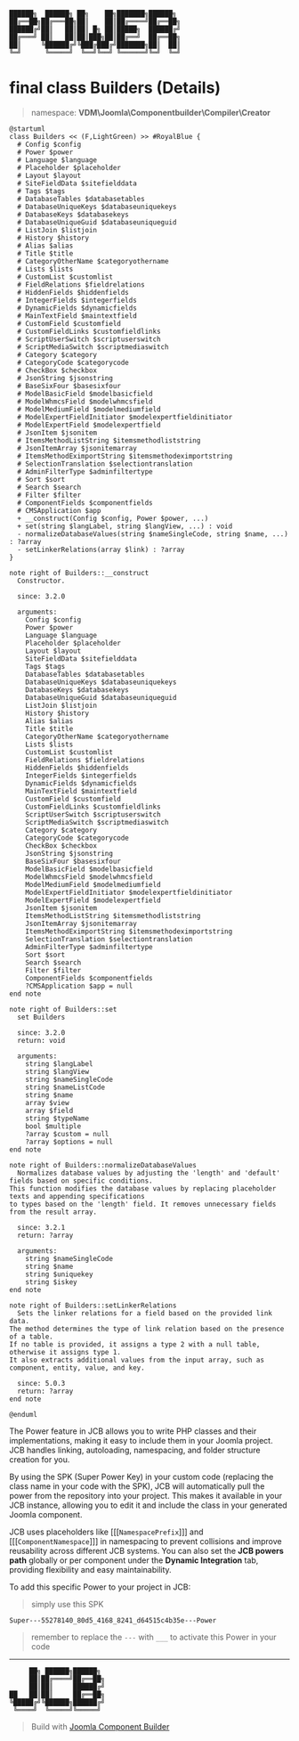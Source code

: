 ```
██████╗  ██████╗ ██╗    ██╗███████╗██████╗
██╔══██╗██╔═══██╗██║    ██║██╔════╝██╔══██╗
██████╔╝██║   ██║██║ █╗ ██║█████╗  ██████╔╝
██╔═══╝ ██║   ██║██║███╗██║██╔══╝  ██╔══██╗
██║     ╚██████╔╝╚███╔███╔╝███████╗██║  ██║
╚═╝      ╚═════╝  ╚══╝╚══╝ ╚══════╝╚═╝  ╚═╝
```
# final class Builders (Details)
> namespace: **VDM\Joomla\Componentbuilder\Compiler\Creator**

```uml
@startuml
class Builders << (F,LightGreen) >> #RoyalBlue {
  # Config $config
  # Power $power
  # Language $language
  # Placeholder $placeholder
  # Layout $layout
  # SiteFieldData $sitefielddata
  # Tags $tags
  # DatabaseTables $databasetables
  # DatabaseUniqueKeys $databaseuniquekeys
  # DatabaseKeys $databasekeys
  # DatabaseUniqueGuid $databaseuniqueguid
  # ListJoin $listjoin
  # History $history
  # Alias $alias
  # Title $title
  # CategoryOtherName $categoryothername
  # Lists $lists
  # CustomList $customlist
  # FieldRelations $fieldrelations
  # HiddenFields $hiddenfields
  # IntegerFields $integerfields
  # DynamicFields $dynamicfields
  # MainTextField $maintextfield
  # CustomField $customfield
  # CustomFieldLinks $customfieldlinks
  # ScriptUserSwitch $scriptuserswitch
  # ScriptMediaSwitch $scriptmediaswitch
  # Category $category
  # CategoryCode $categorycode
  # CheckBox $checkbox
  # JsonString $jsonstring
  # BaseSixFour $basesixfour
  # ModelBasicField $modelbasicfield
  # ModelWhmcsField $modelwhmcsfield
  # ModelMediumField $modelmediumfield
  # ModelExpertFieldInitiator $modelexpertfieldinitiator
  # ModelExpertField $modelexpertfield
  # JsonItem $jsonitem
  # ItemsMethodListString $itemsmethodliststring
  # JsonItemArray $jsonitemarray
  # ItemsMethodEximportString $itemsmethodeximportstring
  # SelectionTranslation $selectiontranslation
  # AdminFilterType $adminfiltertype
  # Sort $sort
  # Search $search
  # Filter $filter
  # ComponentFields $componentfields
  # CMSApplication $app
  + __construct(Config $config, Power $power, ...)
  + set(string $langLabel, string $langView, ...) : void
  - normalizeDatabaseValues(string $nameSingleCode, string $name, ...) : ?array
  - setLinkerRelations(array $link) : ?array
}

note right of Builders::__construct
  Constructor.

  since: 3.2.0
  
  arguments:
    Config $config
    Power $power
    Language $language
    Placeholder $placeholder
    Layout $layout
    SiteFieldData $sitefielddata
    Tags $tags
    DatabaseTables $databasetables
    DatabaseUniqueKeys $databaseuniquekeys
    DatabaseKeys $databasekeys
    DatabaseUniqueGuid $databaseuniqueguid
    ListJoin $listjoin
    History $history
    Alias $alias
    Title $title
    CategoryOtherName $categoryothername
    Lists $lists
    CustomList $customlist
    FieldRelations $fieldrelations
    HiddenFields $hiddenfields
    IntegerFields $integerfields
    DynamicFields $dynamicfields
    MainTextField $maintextfield
    CustomField $customfield
    CustomFieldLinks $customfieldlinks
    ScriptUserSwitch $scriptuserswitch
    ScriptMediaSwitch $scriptmediaswitch
    Category $category
    CategoryCode $categorycode
    CheckBox $checkbox
    JsonString $jsonstring
    BaseSixFour $basesixfour
    ModelBasicField $modelbasicfield
    ModelWhmcsField $modelwhmcsfield
    ModelMediumField $modelmediumfield
    ModelExpertFieldInitiator $modelexpertfieldinitiator
    ModelExpertField $modelexpertfield
    JsonItem $jsonitem
    ItemsMethodListString $itemsmethodliststring
    JsonItemArray $jsonitemarray
    ItemsMethodEximportString $itemsmethodeximportstring
    SelectionTranslation $selectiontranslation
    AdminFilterType $adminfiltertype
    Sort $sort
    Search $search
    Filter $filter
    ComponentFields $componentfields
    ?CMSApplication $app = null
end note

note right of Builders::set
  set Builders

  since: 3.2.0
  return: void
  
  arguments:
    string $langLabel
    string $langView
    string $nameSingleCode
    string $nameListCode
    string $name
    array $view
    array $field
    string $typeName
    bool $multiple
    ?array $custom = null
    ?array $options = null
end note

note right of Builders::normalizeDatabaseValues
  Normalizes database values by adjusting the 'length' and 'default' fields based on specific conditions.
This function modifies the database values by replacing placeholder texts and appending specifications
to types based on the 'length' field. It removes unnecessary fields from the result array.

  since: 3.2.1
  return: ?array
  
  arguments:
    string $nameSingleCode
    string $name
    string $uniquekey
    string $iskey
end note

note right of Builders::setLinkerRelations
  Sets the linker relations for a field based on the provided link data.
The method determines the type of link relation based on the presence of a table.
If no table is provided, it assigns a type 2 with a null table, otherwise it assigns type 1.
It also extracts additional values from the input array, such as component, entity, value, and key.

  since: 5.0.3
  return: ?array
end note
 
@enduml
```

The Power feature in JCB allows you to write PHP classes and their implementations, making it easy to include them in your Joomla project. JCB handles linking, autoloading, namespacing, and folder structure creation for you.

By using the SPK (Super Power Key) in your custom code (replacing the class name in your code with the SPK), JCB will automatically pull the power from the repository into your project. This makes it available in your JCB instance, allowing you to edit it and include the class in your generated Joomla component.

JCB uses placeholders like [[[`NamespacePrefix`]]] and [[[`ComponentNamespace`]]] in namespacing to prevent collisions and improve reusability across different JCB systems. You can also set the **JCB powers path** globally or per component under the **Dynamic Integration** tab, providing flexibility and easy maintainability.

To add this specific Power to your project in JCB:

> simply use this SPK
```
Super---55278140_80d5_4168_8241_d64515c4b35e---Power
```
> remember to replace the `---` with `___` to activate this Power in your code

---
```
     ██╗ ██████╗██████╗
     ██║██╔════╝██╔══██╗
     ██║██║     ██████╔╝
██   ██║██║     ██╔══██╗
╚█████╔╝╚██████╗██████╔╝
 ╚════╝  ╚═════╝╚═════╝
```
> Build with [Joomla Component Builder](https://git.vdm.dev/joomla/Component-Builder)

